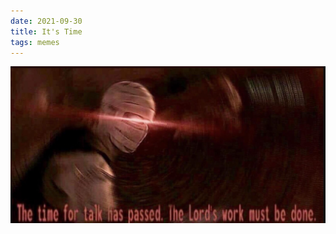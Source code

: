 ```yaml
---
date: 2021-09-30
title: It's Time
tags: memes
---
```


![itstime](https://raw.githubusercontent.com/muneer78/muneer78.github.io/master/images/timefortalk.png)



